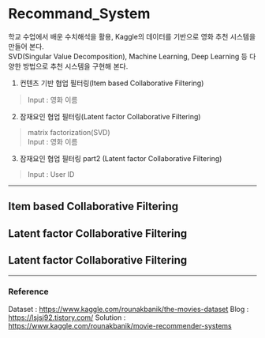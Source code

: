 # Recommand_System
학교 수업에서 배운 수치해석을 활용, Kaggle의 데이터를 기반으로 영화 추천 시스템을 만들어 본다.   
SVD(Singular Value Decomposition), Machine Learning, Deep Learning 등 다양한 방법으로 추천 시스템을 구현해 본다.

1. 컨텐츠 기반 협업 필터링(Item based Collaborative Filtering)
> Input : 영화 이름
2. 잠재요인 협업 필터링(Latent factor Collaborative Filtering)
> matrix factorization(SVD)     
> Input : 영화 이름
3. 잠재요인 협업 필터링 part2 (Latent factor Collaborative Filtering)
> Input : User ID

------------
## Item based Collaborative Filtering

## Latent factor Collaborative Filtering

## Latent factor Collaborative Filtering

------------
### Reference
Dataset : https://www.kaggle.com/rounakbanik/the-movies-dataset
Blog : https://lsjsj92.tistory.com/
Solution : https://www.kaggle.com/rounakbanik/movie-recommender-systems

